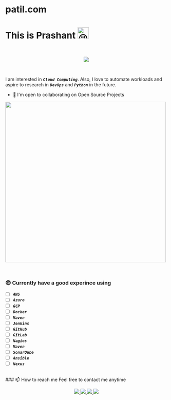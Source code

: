 # patil.com

# This is Prashant <img src="https://fonts.gstatic.com/s/e/notoemoji/latest/1f609/512.gif" alt="😉" width="35" height="35">

<br />
<p align="center">
  <img src="https://skillicons.dev/icons?i=aws,gcp,azure,git,jenkins,docker,kubernetes,linux,mongodb,postgres,ansible,github,githubactions,gitlab,gradle,nginx,visualstudio,"/>
</p>
<br />

I am interested in ***`Cloud Computing`***. Also, I love to automate workloads and aspire to research in ***`DevOps`*** and ***`Python`*** in the future.

* 🤝  I'm open to collaborating on Open Source Projects

<p>
  <img src="https://github-readme-stats.vercel.app/api?username=prashhantss" width= "500" />
</p>

<br />

### 😎 Currently have a good experince using

* [ ] ***`AWS`***
* [ ] ***`Azure`***
* [ ] ***`GCP`***
* [ ] ***`Docker`***
* [ ] ***`Maven`***
* [ ] ***`Jenkins`***
* [ ] ***`GitHub`***
* [ ] ***`GitLab`***
* [ ] ***`Nagios`***
* [ ] ***`Maven`***
* [ ] ***`SonarQube`***
* [ ] ***`Ansible`***
* [ ] ***`Nexus`***

<br />
### 📫 How to reach me
Feel free to contact me anytime
<p align="center">
  <a href="https://twitter.com/prashhantss">
    <img src="https://skillicons.dev/icons?i=twitter"/>
  </a>
  <a href="https://www.linkedin.com/in/prashant-patil-563a33166/">
    <img src="https://skillicons.dev/icons?i=linkedin"/>
  </a>
  <a href="mailto:prashhantss@gmail.com">
    <img src="https://img.icons8.com/fluency/48/000000/mail.png"/>
  </a>
  <a href="https://www.instagram.com/prashhantss">
   <img src="https://skillicons.dev/icons?i=instagram" />
  </a>
</p> </center>
